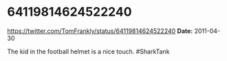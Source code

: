 # 64119814624522240
https://twitter.com/TomFrankly/status/64119814624522240
**Date:** 2011-04-30

The kid in the football helmet is a nice touch. #SharkTank
